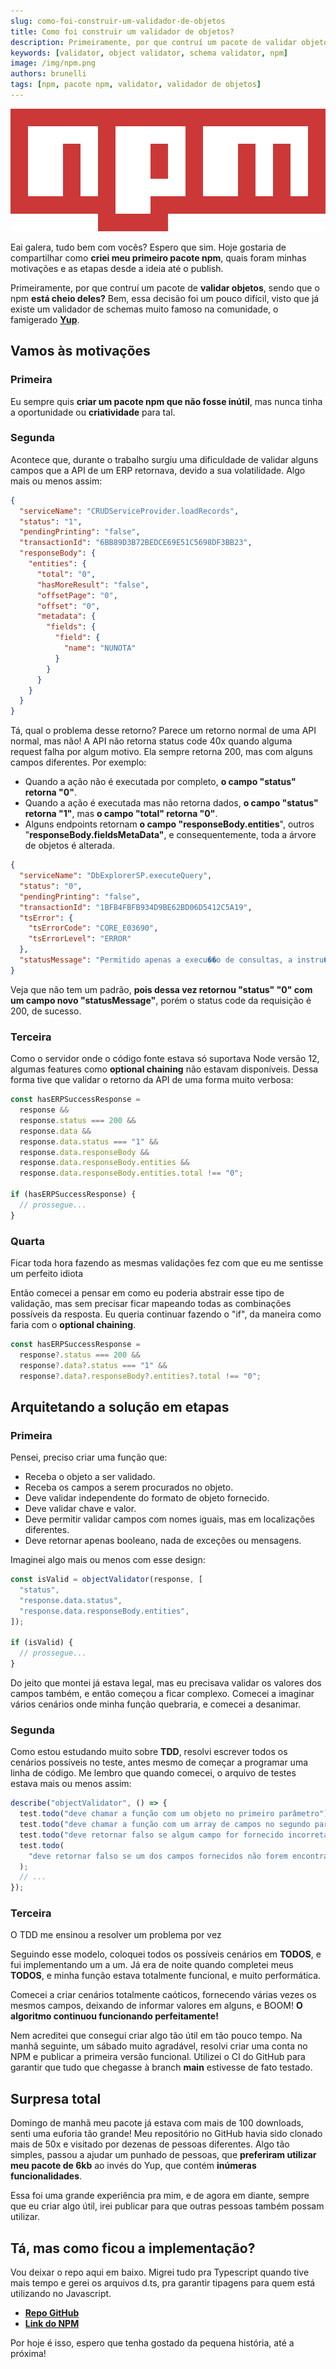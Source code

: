 ```yaml
---
slug: como-foi-construir-um-validador-de-objetos
title: Como foi construir um validador de objetos?
description: Primeiramente, por que contruí um pacote de validar objetos, sendo que o npm está cheio deles...
keywords: [validator, object validator, schema validator, npm]
image: /img/npm.png
authors: brunelli
tags: [npm, pacote npm, validator, validador de objetos]
---
```


![Logo NPM](/img/npm.png)

Eai galera, tudo bem com vocês? Espero que sim.
Hoje gostaria de compartilhar como **criei meu primeiro pacote npm**, quais foram minhas motivações e as etapas desde a ideia até o publish.

Primeiramente, por que contruí um pacote de **validar objetos**, sendo que o npm **está cheio deles?**
Bem, essa decisão foi um pouco difícil, visto que já existe um validador de schemas muito famoso na comunidade, o famigerado [**Yup**](https://www.npmjs.com/package/yup).

<!-- truncate -->

## Vamos às motivações

### Primeira

Eu sempre quis **criar um pacote npm que não fosse inútil**, mas nunca tinha a oportunidade ou **criatividade** para tal.

### Segunda

Acontece que, durante o trabalho surgiu uma dificuldade de validar alguns campos que a API de um ERP retornava, devido a sua volatilidade.
Algo mais ou menos assim:

```json title="Response do ERP"
{
  "serviceName": "CRUDServiceProvider.loadRecords",
  "status": "1",
  "pendingPrinting": "false",
  "transactionId": "6BB89D3B72BEDCE69E51C5698DF3BB23",
  "responseBody": {
    "entities": {
      "total": "0",
      "hasMoreResult": "false",
      "offsetPage": "0",
      "offset": "0",
      "metadata": {
        "fields": {
          "field": {
            "name": "NUNOTA"
          }
        }
      }
    }
  }
}
```

Tá, qual o problema desse retorno? Parece um retorno normal de uma API normal, mas não! A API não retorna status code 40x quando alguma request falha por algum motivo. Ela sempre retorna 200, mas com alguns campos diferentes. Por exemplo:

- Quando a ação não é executada por completo, **o campo "status" retorna "0"**.
- Quando a ação é executada mas não retorna dados, **o campo "status" retorna "1"**, mas **o campo "total" retorna "0"**.
- Alguns endpoints retornam **o campo "responseBody.entities**", outros "**responseBody.fieldsMetaData"**, e consequentemente, toda a árvore de objetos é alterada.

```json title="Response de outro endpoint do mesmo ERP"
{
  "serviceName": "DbExplorerSP.executeQuery",
  "status": "0",
  "pendingPrinting": "false",
  "transactionId": "1BFB4FBFB934D9BE62BD06D5412C5A19",
  "tsError": {
    "tsErrorCode": "CORE_E03690",
    "tsErrorLevel": "ERROR"
  },
  "statusMessage": "Permitido apenas a execu��o de consultas, a instru��o possui 'UPDATE', 'DELETE' ou 'INSERT' e tais comandos n�o s�o permitidos."
}
```

Veja que não tem um padrão, **pois dessa vez retornou "status" "0" com um campo novo "statusMessage"**, porém o status code da requisição é 200, de sucesso.

### Terceira

Como o servidor onde o código fonte estava só suportava Node versão 12, algumas features como **optional chaining** não estavam disponíveis. Dessa forma tive que validar o retorno da API de uma forma muito verbosa:

```js title="Validação da response"
const hasERPSuccessResponse =
  response &&
  response.status === 200 &&
  response.data &&
  response.data.status === "1" &&
  response.data.responseBody &&
  response.data.responseBody.entities &&
  response.data.responseBody.entities.total !== "0";

if (hasERPSuccessResponse) {
  // prossegue...
}
```

### Quarta

Ficar toda hora fazendo as mesmas validações fez com que eu me sentisse um perfeito idiota

Então comecei a pensar em como eu poderia abstrair esse tipo de validação, mas sem precisar ficar mapeando todas as combinações possíveis da resposta.
Eu queria continuar fazendo o "if", da maneira como faria com o **optional chaining**.

```js title="Como seria a validação no Node 14+"
const hasERPSuccessResponse =
  response?.status === 200 &&
  response?.data?.status === "1" &&
  response?.data?.responseBody?.entities?.total !== "0";
```

## Arquitetando a solução em etapas

### Primeira

Pensei, preciso criar uma função que:

- Receba o objeto a ser validado.
- Receba os campos a serem procurados no objeto.
- Deve validar independente do formato de objeto fornecido.
- Deve validar chave e valor.
- Deve permitir validar campos com nomes iguais, mas em localizações diferentes.
- Deve retornar apenas booleano, nada de exceções ou mensagens.

Imaginei algo mais ou menos com esse design:

```js title="Validador de objetos"
const isValid = objectValidator(response, [
  "status",
  "response.data.status",
  "response.data.responseBody.entities",
]);

if (isValid) {
  // prossegue...
}
```

Do jeito que montei já estava legal, mas eu precisava validar os valores dos campos também, e então começou a ficar complexo. Comecei a imaginar vários cenários onde minha função quebraria, e comecei a desanimar.

### Segunda

Como estou estudando muito sobre **TDD**, resolvi escrever todos os cenários possíveis no teste, antes mesmo de começar a programar uma linha de código.
Me lembro que quando comecei, o arquivo de testes estava mais ou menos assim:

```js title="objectValidator.test.js"
describe("objectValidator", () => {
  test.todo("deve chamar a função com um objeto no primeiro parâmetro");
  test.todo("deve chamar a função com um array de campos no segundo parâmetro");
  test.todo("deve retornar falso se algum campo for fornecido incorretamente");
  test.todo(
    "deve retornar falso se um dos campos fornecidos não forem encontrado no objeto"
  );
  // ...
});
```

### Terceira

O TDD me ensinou a resolver um problema por vez

Seguindo esse modelo, coloquei todos os possíveis cenários em **TODOS**, e fui implementando um a um.
Já era de noite quando completei meus **TODOS**, e minha função estava totalmente funcional, e muito performática.

Comecei a criar cenários totalmente caóticos, fornecendo várias vezes os mesmos campos, deixando de informar valores em alguns, e BOOM! **O algoritmo continuou funcionando perfeitamente!**

Nem acreditei que consegui criar algo tão útil em tão pouco tempo. Na manhã seguinte, um sábado muito agradável, resolvi criar uma conta no NPM e publicar a primeira versão funcional. Utilizei o CI do GitHub para garantir que tudo que chegasse à branch **main** estivesse de fato testado.

## Surpresa total

Domingo de manhã meu pacote já estava com mais de 100 downloads, senti uma euforia tão grande! Meu repositório no GitHub havia sido clonado mais de 50x e visitado por dezenas de pessoas diferentes.
Algo tão simples, passou a ajudar um punhado de pessoas, que **preferiram utilizar meu pacote de 6kb** ao invés do Yup, que contém **inúmeras funcionalidades**.

Essa foi uma grande experiência pra mim, e de agora em diante, sempre que eu criar algo útil, irei publicar para que outras pessoas também possam utilizar.

## Tá, mas como ficou a implementação?

Vou deixar o repo aqui em baixo. Migrei tudo pra Typescript quando tive mais tempo e gerei os arquivos d.ts, pra garantir tipagens para quem está utilizando no Javascript.

- [**Repo GitHub**](https://github.com/mrbrunelli/object-validator)
- [**Link do NPM**](https://www.npmjs.com/package/@mrbrunelli/object-validator)

Por hoje é isso, espero que tenha gostado da pequena história, até a próxima!
